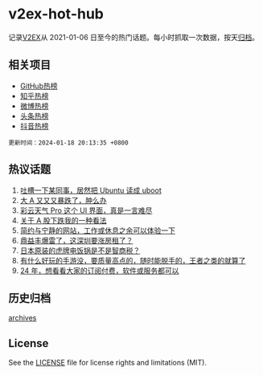 # v2ex-hot-hub

 记录[V2EX](https://www.v2ex.com/)从 2021-01-06 日至今的热门话题。每小时抓取一次数据，按天[归档](archives)。
 
 ## 相关项目

- [GitHub热榜](https://github.com/lonnyzhang423/github-hot-hub)
- [知乎热榜](https://github.com/lonnyzhang423/zhihu-hot-hub)
- [微博热榜](https://github.com/lonnyzhang423/weibo-hot-hub)
- [头条热榜](https://github.com/lonnyzhang423/toutiao-hot-hub)
- [抖音热榜](https://github.com/lonnyzhang423/douyin-hot-hub)


 `更新时间：2024-01-18 20:13:35 +0800`

## 热议话题

1. [吐槽一下某同事，居然把 Ubuntu 读成 uboot](https://www.v2ex.com/t/1009629)
1. [大 A 又又又暴跌了，肿么办](https://www.v2ex.com/t/1009511)
1. [彩云天气 Pro 这个 UI 界面，真是一言难尽](https://www.v2ex.com/t/1009520)
1. [关于 A 股下跌我的一种看法](https://www.v2ex.com/t/1009633)
1. [简约与宁静的网站，工作或休息之余可以体验一下](https://www.v2ex.com/t/1009521)
1. [鼎益丰爆雷了，这深圳要涨房租了？](https://www.v2ex.com/t/1009526)
1. [日本原装的虎牌电饭锅是不是智商税？](https://www.v2ex.com/t/1009604)
1. [有什么好玩的手游没，要质量高点的，随时能脱手的，王者之类的就算了](https://www.v2ex.com/t/1009669)
1. [24 年，想看看大家的订阅付费，软件或服务都可以](https://www.v2ex.com/t/1009615)

## 历史归档

[archives](archives)

## License

See the [LICENSE](LICENSE) file for license rights and limitations (MIT).
